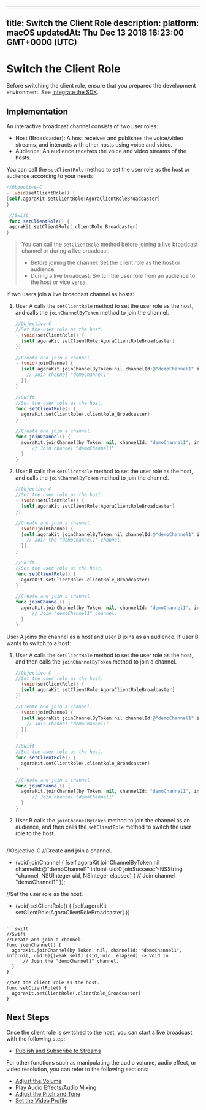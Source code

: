 
---
title: Switch the Client Role
description: 
platform: macOS
updatedAt: Thu Dec 13 2018 16:23:00 GMT+0000 (UTC)
---
# Switch the Client Role
Before switching the client role, ensure that you prepared the development environment. See [Integrate the SDK](../../en/Interactive%20Broadcast/mac_video.md).

## Implementation

An interactive broadcast channel consists of two user roles: 

- Host (Broadcaster): A host receives and publishes the voice/video streams, and interacts with other hosts using voice and video.
- Audience: An audience receives the voice and video streams of the hosts.

You can call the `setClientRole` method to set the user role as the host or audience according to your needs


```objective-c
//Objective-C
- (void)setClientRole() {
[self.agoraKit setClientRole:AgoraClientRoleBroadcaster]
}
```

```swift
 //Swift
 func setClientRole() {
 agoraKit.setClientRole(.clientRole_Broadcaster)
}
```

> You can call the `setClientRole` method before joining a live broadcast channel or during a live broadcast:
> 
>  - Before joining the channel: Set the client role as the host or audience.
>  -  During a live broadcast: Switch the user role from an audience to the host or vice versa.

If two users join a live broadcast channel as hosts:

1. User A calls the `setClientRole` method to set the user role as the host, and calls the `joinChannelByToken` method to join the channel.

   ```objective-c
   //Objective-C
   //Set the user role as the host.
   - (void)setClientRole() {
     [self.agoraKit setClientRole:AgoraClientRoleBroadcaster]
   })
   
   //Create and join a channel.
   - (void)joinChannel {
     [self.agoraKit joinChannelByToken:nil channelId:@"demoChannel1" info:nil uid:0 joinSuccess:^(NSString *channel, NSUInteger uid, NSInteger elapsed) {
       // Join channel "demoChannel1"
     }];
   }
   ```

   ```swift
   //Swift
   //Set the user role as the host.
   func setClientRole() {
     agoraKit.setClientRole(.clientRole_Broadcaster)
   }
   
   //Create and join a channel.
   func joinChannel() {
     agoraKit.joinChannel(by Token: nil, channelId: "demoChannel1", info:nil, uid:0){[weak self] (sid, uid, elapsed) -> Void in
         // Join channel "demoChannel1"
     }
   }
   ```
	 
2. User B calls the `setClientRole` method to set the user role as the host, and calls the `joinChannelByToken` method to join the channel.

   ```objective-c
   //Objective-C
   //Set the user role as the host.
   - (void)setClientRole() {
     [self.agoraKit setClientRole:AgoraClientRoleBroadcaster]
   })
   
   //Create and join a channel.
   - (void)joinChannel {
     [self.agoraKit joinChannelByToken:nil channelId:@"demoChannel1" info:nil uid:0 joinSuccess:^(NSString *channel, NSUInteger uid, NSInteger elapsed) {
       // Join the "demoChannel1" channel.
     }];
   }
   ```

   ```swift
   //Swift
   //Set the user role as the host.
   func setClientRole() {
     agoraKit.setClientRole(.clientRole_Broadcaster)
   }
   
   //Create and join a channel.
   func joinChannel() {
     agoraKit.joinChannel(by Token: nil, channelId: "demoChannel1", info:nil, uid:0){[weak self] (sid, uid, elapsed) -> Void in
         // Join "demoChannel1" channel.
     }
   }
   ```

User A joins the channel as a host and user B joins as an audience. If user B wants to switch to a host:

1. User A calls the `setClientRole` method to set the user role as the host, and then calls the `joinChannelByToken` method to join a channel.

   ```objective-c
   //Objective-C
   //Set the user role as the host.
   - (void)setClientRole() {
     [self.agoraKit setClientRole:AgoraClientRoleBroadcaster]
   })
   
   //Create and join a channel.
   - (void)joinChannel {
     [self.agoraKit joinChannelByToken:nil channelId:@"demoChannel1" info:nil uid:0 joinSuccess:^(NSString *channel, NSUInteger uid, NSInteger elapsed) {
       // Join channel "demoChannel1"
     }];
   }
   ```

   ```swift
   //Swift
   //Set the user role as the host.
   func setClientRole() {
     agoraKit.setClientRole(.clientRole_Broadcaster)
   }
   
   //Create and join a channel.
   func joinChannel() {
     agoraKit.joinChannel(by Token: nil, channelId: "demoChannel1", info:nil, uid:0){[weak self] (sid, uid, elapsed) -> Void in
         // Join channel "demoChannel1"
     }
   }
   ```

2. User B calls the `joinChannelByToken` method to join the channel as an audience, and then calls the `setClientRole` method to switch the user role to the host.

   ```objective-c
//Objective-C
//Create and join a channel.
   - (void)joinChannel {
     [self.agoraKit joinChannelByToken:nil channelId:@"demoChannel1" info:nil uid:0 joinSuccess:^(NSString *channel, NSUInteger uid, NSInteger elapsed) {
       // Join channel "demoChannel1"
     }];
		 
   //Set the user role as the host.
   - (void)setClientRole() {
     [self.agoraKit setClientRole:AgoraClientRoleBroadcaster]
   })
   ```
	 
   ```swift
 //Swift
//Create and join a channel.
   func joinChannel() {
     agoraKit.joinChannel(by Token: nil, channelId: "demoChannel1", info:nil, uid:0){[weak self] (sid, uid, elapsed) -> Void in
         // Join the "demoChannel1" channel.
     }
   }
	 
   //Set the client role as the host.
   func setClientRole() {
     agoraKit.setClientRole(.clientRole_Broadcaster)
   }
   ```


## Next Steps

Once the client role is switched to the host, you can start a live broadcast with the following step:

- [Publish and Subscribe to Streams](../../en/Interactive%20Broadcast/publish_mac_live.md)

For other functions such as manipulating the audio volume, audio effect, or video resolution, you can refer to the following sections:

- [Adjust the Volume](../../en/Interactive%20Broadcast/volume_mac.md)
- [Play Audio Effects/Audio Mixing](../../en/Interactive%20Broadcast/effect_mixing_mac.md)
- [Adjust the Pitch and Tone](../../en/Interactive%20Broadcast/voice_effect_mac.md)
- [Set the Video Profile](../../en/Interactive%20Broadcast/videoProfile_mac.md)
